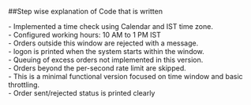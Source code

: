 ##Step wise explanation of Code that is written
<p>
- Implemented a time check using Calendar and IST time zone. <br>
- Configured working hours: 10 AM to 1 PM IST <br>
- Orders outside this window are rejected with a message.<br>
- logon is printed when the system starts within the window.<br>
- Queuing of excess orders not implemented in this version.<br>
- Orders beyond the per-second rate limit are skipped.<br>
- This is a minimal functional version focused on time window and basic throttling.<br>
- Order sent/rejected status is printed clearly</p>
